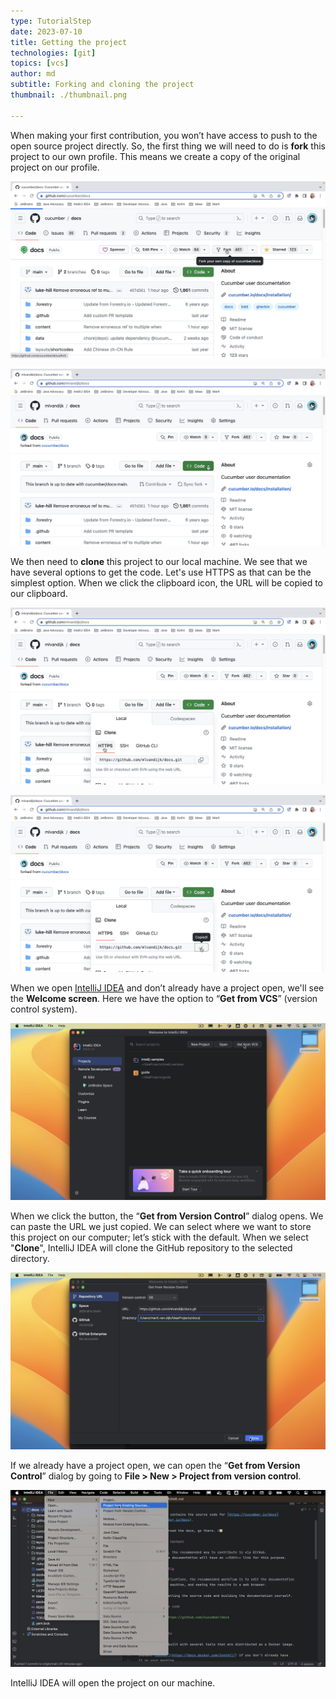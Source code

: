```yaml
---
type: TutorialStep
date: 2023-07-10
title: Getting the project
technologies: [git]
topics: [vcs]
author: md
subtitle: Forking and cloning the project
thumbnail: ./thumbnail.png

---
```


When making your first contribution, you won’t have access to push to the open source project directly. So, the first thing we will need to do is **fork** this project to our own profile. This means we create a copy of the original project on our profile.

![Fork project](fork-project.png)

![Fork](fork.png)

We then need to **clone** this project to our local machine. We see that we have several options to get the code. Let's use HTTPS as that can be the simplest option. When we click the clipboard icon, the URL will be copied to our clipboard.

![Clone](clone.png)

![Copied](copied.png)

When we open [IntelliJ IDEA](https://www.jetbrains.com/idea/) and don’t already have a project open, we'll see the **Welcome screen**. Here we have the option to “**Get from VCS**” (version control system). 

![Welcome screen](get-from-vcs.png)

When we click the button, the “**Get from Version Control**” dialog opens. We can paste the URL we just copied. We can select where we want to store this project on our computer; let’s stick with the default. When we select "**Clone**", IntelliJ IDEA will clone the GitHub repository to the selected directory.

![Clone project](clone-project.png)

If we already have a project open, we can open the “**Get from Version Control**” dialog by going to **File > New > Project from version control**.

![New Project from version control menu](menu-project-vcs.png)

IntelliJ IDEA will open the project on our machine.

